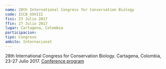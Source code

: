 ```yaml
---
name: 28th International Congress for Conservation Biology
code: ICCB_XXVIII
fini: 23 Julio 2017
ffin: 27 Julio 2017
lugar: Cartagena, Colombia
participacion:
tipo: Congreso
ambito: Internacional
---
```


28th International Congress for Conservation Biology. Cartagena, Colombia, 23-27 Julio 2017. [Conference program](https://conbio.org/images/content_conferences/ICCB2017_Program_web.pdf)
